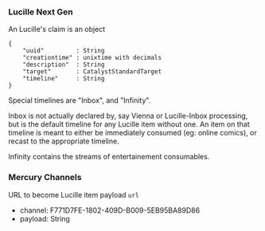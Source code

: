 
### Lucille Next Gen

An Lucille's claim is an object

```
{
    "uuid"         : String
    "creationtime" : unixtime with decimals
    "description"  : String
    "target"       : CatalystStandardTarget
    "timeline"     : String
}
```

Special timelines are "Inbox", and "Infinity". 

Inbox is not actually declared by, say Vienna or Lucille-Inbox processing, but is the default timeline for any Lucille item without one. An item on that timeline is meant to either be immediately consumed (eg: online comics), or recast to the appropriate timeline.

Infinity contains the streams of entertainement consumables.

### Mercury Channels

URL to become Lucille item payload `url`

- channel: F771D7FE-1802-409D-B009-5EB95BA89D86
- payload: String